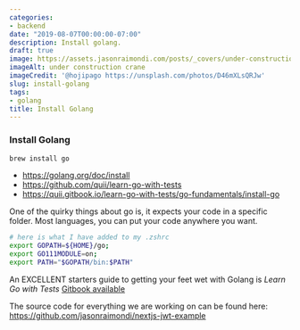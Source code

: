 ```yaml
---
categories:
- backend
date: "2019-08-07T00:00:00-07:00"
description: Install golang.
draft: true
image: https://assets.jasonraimondi.com/posts/_covers/under-construction.jpg
imageAlt: under construction crane
imageCredit: '@hojipago https://unsplash.com/photos/D46mXLsQRJw'
slug: install-golang
tags:
- golang
title: Install Golang
---
```

 

### Install Golang 
 
```bash
brew install go
```

* https://golang.org/doc/install
* https://github.com/quii/learn-go-with-tests
* https://quii.gitbook.io/learn-go-with-tests/go-fundamentals/install-go

One of the quirky things about go is, it expects your code in a specific folder. Most languages, you can put your code anywhere you want.

```bash
# here is what I have added to my .zshrc
export GOPATH=${HOME}/go; 
export GO111MODULE=on; 
export PATH="$GOPATH/bin:$PATH"
```

An EXCELLENT starters guide to getting your feet wet with Golang is _Learn Go with Tests_ [Gitbook available](https://quii.gitbook.io/learn-go-with-tests/go-fundamentals/install-go)

The source code for everything we are working on can be found here: https://github.com/jasonraimondi/nextjs-jwt-example

